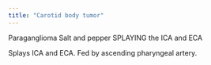 ```yaml
---
title: "Carotid body tumor"
---
```

Paraganglioma
Salt and pepper
SPLAYING the ICA and ECA

Splays ICA and ECA. Fed by ascending pharyngeal artery.

